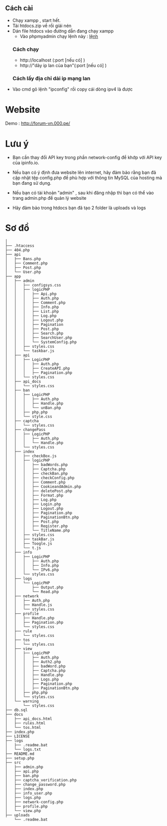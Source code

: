 ## Cách cài
- Chạy xampp , start hết.
- Tải htdocs.zip về rồi giải nén
- Dán file htdocs vào đường dẫn đang chạy xampp
  - Vào phpmyadmin chạy lệnh này :
    [lệnh](https://raw.githubusercontent.com/NhinQuanhLanCuoi9999/forum/refs/heads/main/db.sql) 
  ### Cách chạy
  - http://localhost (:port [nếu có] )
  - http://"dảy ip lan của bạn"(:port [nếu có] )
  ### Cách lấy địa chỉ dải ip mạng lan
- Vào cmd gõ lệnh "ipconfig" rồi copy cái dòng ipv4 là được
# Website
Demo : http://forum-vn.000.pe/
# Lưu ý

- Bạn cần thay đổi API key trong phần network-config để khớp với API key của ipinfo.io.

- Nếu bạn có ý định đưa website lên internet, hãy đảm bảo rằng bạn đã cập nhật tệp config.php để phù hợp với thông tin MySQL của hosting mà bạn đang sử dụng.

- Nếu bạn có tài khoản "admin" , sau khi đăng nhập thì bạn có thể vào trang admin.php để quản lý website 

- Hãy đảm bảo trong htdocs bạn đã tạo 2 folder là uploads và logs


# Sơ đồ 


```c:\xampp\htdocs
│
├── .htaccess
├── 404.php
├── api
│   ├── Bans.php
│   ├── Comment.php
│   ├── Post.php
│   └── User.php
├── app
│   ├── admin
│   │   ├── configsys.css
│   │   ├── logicPHP
│   │   │   ├── Api.php
│   │   │   ├── Auth.php
│   │   │   ├── Comment.php
│   │   │   ├── Info.php
│   │   │   ├── List.php
│   │   │   ├── Log.php
│   │   │   ├── Logout.php
│   │   │   ├── Pagination
│   │   │   ├── Post.php
│   │   │   ├── Search.php
│   │   │   ├── SearchUser.php
│   │   │   └── SystemConfig.php
│   │   ├── styles.css
│   │   └── taskbar.js
│   ├── api
│   │   ├── LogicPHP
│   │   │   ├── Auth.php
│   │   │   ├── CreateAPI.php
│   │   │   ├── Pagination.php
│   │   └── styles.css
│   ├── api_docs
│   │   └── styles.css
│   ├── ban
│   │   ├── LogicPHP
│   │   │   ├── Auth.php
│   │   │   ├── Handle.php
│   │   │   └── unBan.php
│   │   ├── php.php
│   │   └── style.css
│   ├── captcha
│   │   └── styles.css
│   ├── changePass
│   │   ├── LogicPHP
│   │   │   ├── Auth.php
│   │   │   └── Handle.php
│   │   └── styles.css
│   ├── index
│   │   ├── checkBox.js
│   │   ├── logicPHP
│   │   │   ├── badWords.php
│   │   │   ├── Captcha.php
│   │   │   ├── checkBan.php
│   │   │   ├── checkConfig.php
│   │   │   ├── Comment.php
│   │   │   ├── CookieandAdmin.php
│   │   │   ├── deletePost.php
│   │   │   ├── Format.php
│   │   │   ├── Log.php
│   │   │   ├── Login.php
│   │   │   ├── Logout.php
│   │   │   ├── Pagination.php
│   │   │   ├── PaginationBtn.php
│   │   │   ├── Post.php
│   │   │   ├── Register.php
│   │   │   └── TitleName.php
│   │   ├── styles.css
│   │   ├── taskBar.js
│   │   ├── Toogle.js
│   │   └── t.js
│   ├── info
│   │   ├── LogicPHP
│   │   │   ├── Auth.php
│   │   │   ├── Info.php
│   │   │   └── IPv6.php
│   │   └── styles.css
│   ├── logs
│   │   └── LogicPHP
│   │       ├── Output.php
│   │       └── Read.php
│   ├── network
│   │   ├── Auth.php
│   │   ├── Handle.js
│   │   └── styles.css
│   ├── profile
│   │   ├── Handle.php
│   │   ├── Pagination.php
│   │   └── styles.css
│   ├── rule
│   │   └── styles.css
│   ├── tos
│   │   └── styles.css
│   ├── view
│   │   ├── LogicPHP
│   │   │   ├── Auth.php
│   │   │   ├── Auth2.php
│   │   │   ├── badWord.php
│   │   │   ├── Captcha.php
│   │   │   ├── Handle.php
│   │   │   ├── Logs.php
│   │   │   ├── Pagination.php
│   │   │   ├── PaginationBtn.php
│   │   ├── php.php
│   │   └── styles.css
│   └── warning
│       └── styles.css
├── db.sql
├── docs
│   ├── api_docs.html
│   ├── rules.html
│   └── tos.html
├── index.php
├── LICENSE
├── logs
│   ├── .readme.bat
│   └── logs.txt
├── README.md
├── setup.php
├── src
│   ├── admin.php
│   ├── api.php
│   ├── ban.php
│   ├── captcha_verification.php
│   ├── change_password.php
│   ├── index.php
│   ├── info_user.php
│   ├── logs.php
│   ├── network-config.php
│   ├── profile.php
│   └── view.php
├── uploads
    └── .readme.bat
```










































































